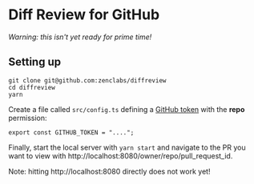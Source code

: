 # Diff Review for GitHub

*Warning: this isn't yet ready for prime time!*

## Setting up

```
git clone git@github.com:zenclabs/diffreview
cd diffreview
yarn
```

Create a file called `src/config.ts` defining a [GitHub token](https://github.com/settings/tokens) with the **repo** permission:
```
export const GITHUB_TOKEN = "....";
```

Finally, start the local server with `yarn start` and navigate to the PR you want to view with http://localhost:8080/owner/repo/pull_request_id.

Note: hitting http://localhost:8080 directly does not work yet!

